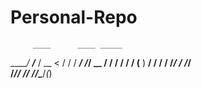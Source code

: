 # Personal-Repo
         ____      ____ _____
   _____/ __/___  / __ <  / /
  / ___/ /_/ __ \/ / / / / / 
 (__  ) __/ / / / /_/ / /_/  
/____/_/ /_/ /_/\____/_(_)   
                             
